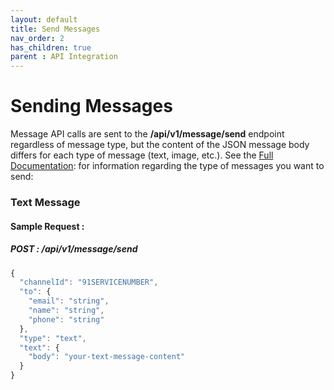 ```yaml
---
layout: default
title: Send Messages
nav_order: 2
has_children: true
parent : API Integration
---
```

# Sending Messages
Message API calls are sent to the **/api/v1/message/send** endpoint regardless of message type, but the content of the JSON message body differs for each type of message (text, image, etc.). See the [Full Documentation](/server-xms/public2/index.html?shell#send-message): for information regarding the type of messages you want to send:

### Text Message
#### Sample Request : 
##### POST : /api/v1/message/send
```javascript
{
  "channelId": "91SERVICENUMBER",
  "to": {
    "email": "string",
    "name": "string",
    "phone": "string"
  },
  "type": "text",
  "text": {
    "body": "your-text-message-content"
  }
}
```





